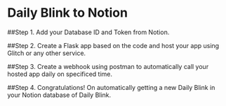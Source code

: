 # Daily Blink to Notion 


##Step 1. Add your Database ID and Token from Notion.

##Step 2. Create a Flask app based on the code and host your app using Glitch or any other service.

##Step 3. Create a webhook using postman to automatically call your hosted app daily on specificed time.

##Step 4. Congratulations! On automatically getting a new Daily Blink in your Notion database of Daily Blink.

